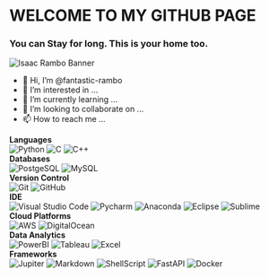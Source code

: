 # WELCOME TO MY GITHUB PAGE
### You can Stay for long. This is your home too.
![Isaac Rambo Banner](https://emeritus.org/wp-content/uploads/2022/11/Featured-data-governance-1.png.webp)

- 👋 Hi, I’m @fantastic-rambo
- 👀 I’m interested in ...
- 🌱 I’m currently learning ...
- 💞️ I’m looking to collaborate on ...
- 📫 How to reach me ...

__Languages__ <br>
![Python](https://img.shields.io/badge/-Python-05122A?style=flat&logo=python)
![C](https://img.shields.io/badge/-C-05122A?style=flat&logo=C&logoColor=A8B9CC)
![C++](https://img.shields.io/badge/-C++-05122A?style=flat&logo=C%2B%2B&logoColor=00599C)
<br> __Databases__ <br>
![PostgeSQL](https://img.shields.io/badge/-PostgreSQL-05122A?style=flat&logo=postgresql)
![MySQL](https://img.shields.io/badge/-MySQL-05122A?style=flat&logo=mysql)
<br> __Version Control__ <br>
![Git](https://img.shields.io/badge/-Git-05122A?style=flat&logo=git)
![GitHub](https://img.shields.io/badge/-GitHub-05122A?style=flat&logo=github)
<br> __IDE__ <br>
![Visual Studio Code](https://img.shields.io/badge/-Visual%20Studio%20Code-05122A?style=flat&logo=visual-studio-code&logoColor=007ACC)
![Pycharm](https://img.shields.io/badge/-PyCharm-05122A?style=flat&logo=pycharm)
![Anaconda](https://img.shields.io/badge/-Conda-05122A?style=flat&logo=anaconda)
![Eclipse](https://img.shields.io/badge/-Eclipse-05122A?style=flat&logo=eclipse-ide)
![Sublime](https://img.shields.io/badge/Sublime_Text-05122A?style=flat&logo=sublime-text&logoColor=important)
<br> __Cloud Platforms__ <br>
![AWS](https://img.shields.io/badge/-AWS-05122A?style=flat&logo=amazon-aws)
![DigitalOcean](https://img.shields.io/badge/-DigitalOcean-05122A?style=flat&logo=digitalocean)
<br> __Data Analytics__ <br>
![PowerBI](https://img.shields.io/badge/-PowerBI-05122A?style=flat&logo=Power%20BI)
![Tableau](https://img.shields.io/badge/-Tableau-05122A?style=flat&logo=tableau)
![Excel](https://img.shields.io/badge/-Excel-05122A?style=flat&logo=microsoft-excel)
<br> __Frameworks__ <br>
![Jupiter](https://img.shields.io/badge/-Jupyter-05122A?&style=flat&logo=Jupyter)
![Markdown](https://img.shields.io/badge/-Markdown-05122A?style=flat&logo=markdown)
![ShellScript](https://img.shields.io/badge/-Shell_Script-05122A?style=flat&logo=gnu-bash)
![FastAPI](https://img.shields.io/badge/-FASTAPI-05122A?style=flat&logo=FASTAPI)
![Docker](https://img.shields.io/badge/-Docker-05122A?style=flat&logo=docker)


<!---
fantastic-rambo/fantastic-rambo is a ✨ special ✨ repository because its `README.md` (this file) appears on your GitHub profile.
You can click the Preview link to take a look at your changes.
--->
